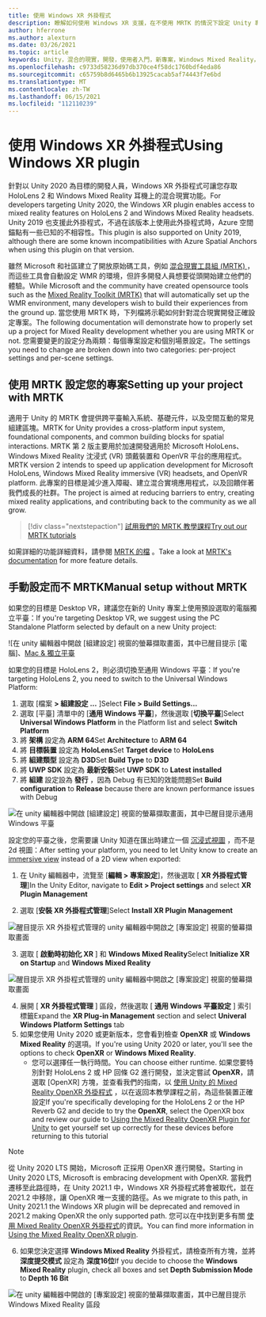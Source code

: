 ```yaml
---
title: 使用 Windows XR 外掛程式
description: 瞭解如何使用 Windows XR 支援，在不使用 MRTK 的情況下設定 Unity 專案。
author: hferrone
ms.author: alexturn
ms.date: 03/26/2021
ms.topic: article
keywords: Unity，混合的現實，開發，使用者入門，新專案，Windows Mixed Reality，UWP，XR，效能，舊版，mrtk，Windows
ms.openlocfilehash: c9733d58236d97db370ce4f58dc1760bdf4eda86
ms.sourcegitcommit: c65759b8d6465b6b13925cacab5af74443f7e6bd
ms.translationtype: MT
ms.contentlocale: zh-TW
ms.lasthandoff: 06/15/2021
ms.locfileid: "112110239"
---
```

# <a name="using-windows-xr-plugin"></a><span data-ttu-id="a94a4-104">使用 Windows XR 外掛程式</span><span class="sxs-lookup"><span data-stu-id="a94a4-104">Using Windows XR plugin</span></span>

<span data-ttu-id="a94a4-105">針對以 Unity 2020 為目標的開發人員，Windows XR 外掛程式可讓您存取 HoloLens 2 和 Windows Mixed Reality 耳機上的混合現實功能。</span><span class="sxs-lookup"><span data-stu-id="a94a4-105">For developers targeting Unity 2020, the Windows XR plugin enables access to mixed reality features on HoloLens 2 and Windows Mixed Reality headsets.</span></span>  <span data-ttu-id="a94a4-106">Unity 2019 也支援此外掛程式，不過在該版本上使用此外掛程式時，Azure 空間錨點有一些已知的不相容性。</span><span class="sxs-lookup"><span data-stu-id="a94a4-106">This plugin is also supported on Unity 2019, although there are some known incompatibilities with Azure Spatial Anchors when using this plugin on that version.</span></span>

<span data-ttu-id="a94a4-107">雖然 Microsoft 和社區建立了開放原始碼工具，例如 [混合現實工具組 (MRTK) ](/windows/mixed-reality/mrtk-unity/configuration/usingupm) ，而這些工具會自動設定 WMR 的環境，但許多開發人員想要從頭開始建立他們的體驗。</span><span class="sxs-lookup"><span data-stu-id="a94a4-107">While Microsoft and the community have created opensource tools such as the [Mixed Reality Toolkit (MRTK)](/windows/mixed-reality/mrtk-unity/configuration/usingupm) that will automatically set up the WMR environment, many developers wish to build their experiences from the ground up.</span></span>  <span data-ttu-id="a94a4-108">當您使用 MRTK 時，下列檔將示範如何針對混合現實開發正確設定專案。</span><span class="sxs-lookup"><span data-stu-id="a94a4-108">The following documentation will demonstrate how to properly set up a project for Mixed Reality development whether you are using MRTK or not.</span></span>  <span data-ttu-id="a94a4-109">您需要變更的設定分為兩類：每個專案設定和個別場景設定。</span><span class="sxs-lookup"><span data-stu-id="a94a4-109">The settings you need to change are broken down into two categories: per-project settings and per-scene settings.</span></span>

## <a name="setting-up-your-project-with-mrtk"></a><span data-ttu-id="a94a4-110">使用 MRTK 設定您的專案</span><span class="sxs-lookup"><span data-stu-id="a94a4-110">Setting up your project with MRTK</span></span>

<span data-ttu-id="a94a4-111">適用于 Unity 的 MRTK 會提供跨平臺輸入系統、基礎元件，以及空間互動的常見組建區塊。</span><span class="sxs-lookup"><span data-stu-id="a94a4-111">MRTK for Unity provides a cross-platform input system, foundational components, and common building blocks for spatial interactions.</span></span> <span data-ttu-id="a94a4-112">MRTK 第 2 版主要用於加速開發適用於 Microsoft HoloLens、Windows Mixed Reality 沈浸式 (VR) 頭戴裝置和 OpenVR 平台的應用程式。</span><span class="sxs-lookup"><span data-stu-id="a94a4-112">MRTK version 2 intends to speed up application development for Microsoft HoloLens, Windows Mixed Reality immersive (VR) headsets, and OpenVR platform.</span></span> <span data-ttu-id="a94a4-113">此專案的目標是減少進入障礙、建立混合實境應用程式，以及回饋伴著我們成長的社群。</span><span class="sxs-lookup"><span data-stu-id="a94a4-113">The project is aimed at reducing barriers to entry, creating mixed reality applications, and contributing back to the community as we all grow.</span></span>

> [!div class="nextstepaction"]
> [<span data-ttu-id="a94a4-114">試用我們的 MRTK 教學課程</span><span class="sxs-lookup"><span data-stu-id="a94a4-114">Try out our MRTK tutorials</span></span>](./tutorials/mr-learning-base-02.md?tabs=winxr)

<span data-ttu-id="a94a4-115">如需詳細的功能詳細資料，請參閱 [MRTK 的檔](/windows/mixed-reality/mrtk-unity) 。</span><span class="sxs-lookup"><span data-stu-id="a94a4-115">Take a look at [MRTK's documentation](/windows/mixed-reality/mrtk-unity) for more feature details.</span></span>

## <a name="manual-setup-without-mrtk"></a><span data-ttu-id="a94a4-116">手動設定而不 MRTK</span><span class="sxs-lookup"><span data-stu-id="a94a4-116">Manual setup without MRTK</span></span>

<span data-ttu-id="a94a4-117">如果您的目標是 Desktop VR，建議您在新的 Unity 專案上使用預設選取的電腦獨立平臺：</span><span class="sxs-lookup"><span data-stu-id="a94a4-117">If you're targeting Desktop VR, we suggest using the PC Standalone Platform selected by default on a new Unity project:</span></span>

![在 unity 編輯器中開啟 [組建設定] 視窗的螢幕擷取畫面，其中已醒目提示 [電腦]、[Mac & 獨立平臺](images/wmr-config-img-3.png)

<span data-ttu-id="a94a4-119">如果您的目標是 HoloLens 2，則必須切換至通用 Windows 平臺：</span><span class="sxs-lookup"><span data-stu-id="a94a4-119">If you're targeting HoloLens 2, you need to switch to the Universal Windows Platform:</span></span>

1.  <span data-ttu-id="a94a4-120">選取 [檔案 **> 組建設定 ...** ]</span><span class="sxs-lookup"><span data-stu-id="a94a4-120">Select **File > Build Settings...**</span></span>
2.  <span data-ttu-id="a94a4-121">選取 [平臺] 清單中的 [**通用 Windows 平臺**]，然後選取 [**切換平臺**]</span><span class="sxs-lookup"><span data-stu-id="a94a4-121">Select **Universal Windows Platform** in the Platform list and select **Switch Platform**</span></span>
3.  <span data-ttu-id="a94a4-122">將 **架構** 設定為 **ARM 64**</span><span class="sxs-lookup"><span data-stu-id="a94a4-122">Set **Architecture** to **ARM 64**</span></span>
4.  <span data-ttu-id="a94a4-123">將 **目標裝置** 設定為 **HoloLens**</span><span class="sxs-lookup"><span data-stu-id="a94a4-123">Set **Target device** to **HoloLens**</span></span>
5.  <span data-ttu-id="a94a4-124">將 **組建類型** 設定為 **D3D**</span><span class="sxs-lookup"><span data-stu-id="a94a4-124">Set **Build Type** to **D3D**</span></span>
6.  <span data-ttu-id="a94a4-125">將 **UWP SDK** 設定為 **最新安裝**</span><span class="sxs-lookup"><span data-stu-id="a94a4-125">Set **UWP SDK** to **Latest installed**</span></span>
7.  <span data-ttu-id="a94a4-126">將 **組建** 設定設為 **發行** ，因為 Debug 有已知的效能問題</span><span class="sxs-lookup"><span data-stu-id="a94a4-126">Set **Build configuration** to **Release** because there are known performance issues with Debug</span></span>

![在 unity 編輯器中開啟 [組建設定] 視窗的螢幕擷取畫面，其中已醒目提示通用 Windows 平臺](images/wmr-config-img-4.png)

<span data-ttu-id="a94a4-128">設定您的平臺之後，您需要讓 Unity 知道在匯出時建立一個 [沉浸式視圖](../../design/app-views.md) ，而不是2d 視圖：</span><span class="sxs-lookup"><span data-stu-id="a94a4-128">After setting your platform, you need to let Unity know to create an [immersive view](../../design/app-views.md) instead of a 2D view when exported:</span></span>

1. <span data-ttu-id="a94a4-129">在 Unity 編輯器中，流覽至 [**編輯 > 專案設定**]，然後選取 [ **XR 外掛程式管理**]</span><span class="sxs-lookup"><span data-stu-id="a94a4-129">In the Unity Editor, navigate to **Edit > Project settings** and select **XR Plugin Management**</span></span>

2. <span data-ttu-id="a94a4-130">選取 [**安裝 XR 外掛程式管理**]</span><span class="sxs-lookup"><span data-stu-id="a94a4-130">Select **Install XR Plugin Management**</span></span>

![醒目提示 XR 外掛程式管理的 unity 編輯器中開啟之 [專案設定] 視窗的螢幕擷取畫面](images/wmr-config-img-5.png)

3. <span data-ttu-id="a94a4-132">選取 [ **啟動時初始化 XR** ] 和 **Windows Mixed Reality**</span><span class="sxs-lookup"><span data-stu-id="a94a4-132">Select **Initialize XR on Startup** and **Windows Mixed Reality**</span></span>

![醒目提示 XR 外掛程式管理的 unity 編輯器中開啟之 [專案設定] 視窗的螢幕擷取畫面](images/wmr-config-img-7.png)

4. <span data-ttu-id="a94a4-134">展開 [ **XR 外掛程式管理** ] 區段，然後選取 [ **通用 Windows 平臺設定** ] 索引標籤</span><span class="sxs-lookup"><span data-stu-id="a94a4-134">Expand the **XR Plug-in Management** section and select **Univeral Windows Platform Settings** tab</span></span>
5. <span data-ttu-id="a94a4-135">如果您使用 Unity 2020 或更新版本，您會看到檢查 **OpenXR** 或 **Windows Mixed Reality** 的選項。</span><span class="sxs-lookup"><span data-stu-id="a94a4-135">If you're using Unity 2020 or later, you'll see the options to check **OpenXR** or **Windows Mixed Reality**.</span></span> 
    * <span data-ttu-id="a94a4-136">您可以選擇任一執行時間。</span><span class="sxs-lookup"><span data-stu-id="a94a4-136">You can choose either runtime.</span></span>  <span data-ttu-id="a94a4-137">如果您要特別針對 HoloLens 2 或 HP 回條 G2 進行開發，並決定嘗試 **OpenXR**，請選取 [OpenXR] 方塊，並查看我們的指南，以 [使用 Unity 的 Mixed Reality OpenXR 外掛程式](openxr-getting-started.md) ，以在返回本教學課程之前，為這些裝置正確設定</span><span class="sxs-lookup"><span data-stu-id="a94a4-137">If you're specifically developing for the HoloLens 2 or the HP Reverb G2 and decide to try the **OpenXR**, select the OpenXR box and review our guide to [Using the Mixed Reality OpenXR Plugin for Unity](openxr-getting-started.md) to get yourself set up correctly for these devices before returning to this tutorial</span></span>

> [!NOTE]
> <span data-ttu-id="a94a4-138">從 Unity 2020 LTS 開始，Microsoft 正採用 OpenXR 進行開發。</span><span class="sxs-lookup"><span data-stu-id="a94a4-138">Starting in Unity 2020 LTS, Microsoft is embracing development with OpenXR.</span></span>  <span data-ttu-id="a94a4-139">當我們遷移至此路徑時，在 Unity 2021.1 中，Windows XR 外掛程式將會被取代，並在2021.2 中移除，讓 OpenXR 唯一支援的路徑。</span><span class="sxs-lookup"><span data-stu-id="a94a4-139">As we migrate to this path, in Unity 2021.1 the Windows XR plugin will be deprecated and removed in 2021.2 making OpenXR the only supported path.</span></span> <span data-ttu-id="a94a4-140">您可以在中找到更多有關 [使用 Mixed Reality OpenXR 外掛程式](openxr-getting-started.md)的資訊。</span><span class="sxs-lookup"><span data-stu-id="a94a4-140">You can find more information in [Using the Mixed Reality OpenXR plugin](openxr-getting-started.md).</span></span>

6. <span data-ttu-id="a94a4-141">如果您決定選擇 **Windows Mixed Reality** 外掛程式，請檢查所有方塊，並將 **深度提交模式** 設定為 **深度16位**</span><span class="sxs-lookup"><span data-stu-id="a94a4-141">If you decide to choose the **Windows Mixed Reality** plugin, check all boxes and set **Depth Submission Mode** to **Depth 16 Bit**</span></span>

![在 unity 編輯器中開啟的 [專案設定] 視窗的螢幕擷取畫面，其中已醒目提示 Windows Mixed Reality 區段](images/wmr-config-img-8.png)